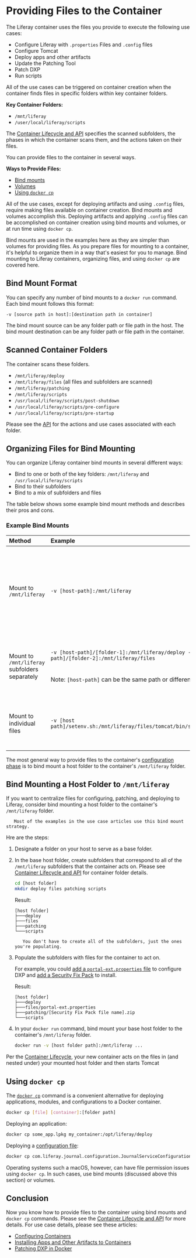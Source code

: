 # Providing Files to the Container

The Liferay container uses the files you provide to execute the following use cases:

* Configure Liferay with `.properties` Files and `.config` files
* Configure Tomcat
* Deploy apps and other artifacts
* Update the Patching Tool
* Patch DXP
* Run scripts

All of the use cases can be triggered on container creation when the container finds files in specific folders within key container folders.

**Key Container Folders:**

* `/mnt/liferay`
* `/user/local/liferay/scripts`

The [Container Lifecycle and API](./container-lifecycle-and-api.md) specifies the scanned subfolders, the phases in which the container scans them, and the actions taken on their files.

You can provide files to the container in several ways.

**Ways to Provide Files:**

* [Bind mounts](https://docs.docker.com/storage/bind-mounts/)
* [Volumes](https://docs.docker.com/storage/volumes/)
* [Using `docker cp`](https://docs.docker.com/engine/reference/commandline/cp/)

All of the use cases, except for deploying artifacts and using `.config` files, require making files available on container creation. Bind mounts and volumes accomplish this. Deploying artifacts and applying `.config` files can be accomplished on container creation using bind mounts and volumes, or at run time using `docker cp`.

Bind mounts are used in the examples here as they are simpler than volumes for providing files. As you prepare files for mounting to a container, it's helpful to organize them in a way that's easiest for you to manage. Bind mounting to Liferay containers, organizing files, and using `docker cp` are covered here.

## Bind Mount Format

You can specify any number of bind mounts to a `docker run` command. Each bind mount follows this format:

```
-v [source path in host]:[destination path in container]
```

The bind mount source can be any folder path or file path in the host. The bind mount destination can be any folder path or file path in the container.

## Scanned Container Folders

The container scans these folders.

* `/mnt/liferay/deploy`
* `/mnt/liferay/files` (all files and subfolders are scanned)
* `/mnt/liferay/patching`
* `/mnt/liferay/scripts`
* `/usr/local/liferay/scripts/post-shutdown`
* `/usr/local/liferay/scripts/pre-configure`
* `/usr/local/liferay/scripts/pre-startup`

Please see the [API](./container-lifecycle-and-api.md#api) for the actions and use cases associated with each folder.

## Organizing Files for Bind Mounting

You can organize Liferay container bind mounts in several different ways:

* Bind to one or both of the key folders: `/mnt/liferay` and `/usr/local/liferay/scripts`
* Bind to their subfolders
* Bind to a mix of subfolders and files

The table below shows some example bind mount methods and describes their pros and cons.

### Example Bind Mounts

| Method | Example | Pros | Cons |
| :----- | :------ | :------- | :---------- |
| Mount to `/mnt/liferay` | `-v [host-path]:/mnt/liferay` | Centralizes the input files. | Input files must be organized in subfolders that the container expects (see the locations listed [above](#scanned-container-folders)). |
| Mount to `/mnt/liferay` subfolders separately | `-v [host-path]/[folder-1]:/mnt/liferay/deploy -v [host-path]/[folder-2]:/mnt/liferay/files`<br><br><br>Note: `[host-path]` can be the same path or different paths. | Flexibility to use input file groups in different locations on the host. | More host file locations to manage. |
| Mount to individual files | `-v [host path]/setenv.sh:/mnt/liferay/files/tomcat/bin/setenv.sh` | Input files are clearly visible in the `docker run` command. | Lengthy docker run commands. Even more host file locations to manage. |

The most general way to provide files to the container's [configuration phase](./container-lifecycle-and-api.md#lifecycle) is to bind mount a host folder to the container's `/mnt/liferay` folder.

## Bind Mounting a Host Folder to `/mnt/liferay`

If you want to centralize files for configuring, patching, and deploying to Liferay, consider bind mounting a host folder to the container's `/mnt/liferay` folder.

```note::
   Most of the examples in the use case articles use this bind mount strategy.
```

Hre are the steps:

1. Designate a folder on your host to serve as a base folder.

1. In the base host folder, create subfolders that correspond to all of the `/mnt/liferay` subfolders that the container acts on. Please see [Container Lifecycle and API](./dxp-container-lifecycle) for container folder details.

    ```bash
    cd [host folder]
    mkdir deploy files patching scripts
    ```

    Result:

    ```
    [host folder]
    ├───deploy
    ├───files
    ├───patching
    └───scripts
    ```

    ```note::
       You don't have to create all of the subfolders, just the ones you're populating.
    ```
1. Populate the subfolders with files for the container to act on.

    For example, you could [add a `portal-ext.properties` file](./configuring-containers.md#portal-properties) to configure DXP and [add a Security Fix Pack](./patching-dxp-in-docker.md) to install.

    Result:

    ```
    [host folder]
    ├───deploy
    ├───files/portal-ext.properties
    ├───patching/[Security Fix Pack file name].zip
    └───scripts
    ```

1. In your `docker run` command, bind mount your base host folder to the container's `/mnt/liferay` folder.

    ```bash
    docker run -v [host folder path]:/mnt/liferay ...
    ```

Per the [Container Lifecycle](./container-lifecycle-and-api.md#liferay-phases), your new container acts on the files in (and nested under) your mounted host folder and then starts Tomcat

## Using `docker cp`

The [`docker cp`](https://docs.docker.com/engine/reference/commandline/cp/) command is a convenient alternative for deploying applications, modules, and configurations to a Docker container.

```bash
docker cp [file] [container]:[folder path]
```

Deploying an application:

```bash
docker cp some_app.lpkg my_container:/opt/liferay/deploy
```

Deploying a [configuration file](../../../system-administration/configuring-liferay/configuration-files-and-factories/using-configuration-files.md):

```bash
docker cp com.liferay.journal.configuration.JournalServiceConfiguration.config my_container:/opt/liferay/osgi/configs
```

Operating systems such a macOS, however, can have file permission issues using ``docker cp``. In such cases, use bind mounts (discussed above this section) or volumes.

## Conclusion

Now you know how to provide files to the container using bind mounts and `docker cp` commands. Please see the [Container Lifecycle and API](./container-lifecycle-and-api.md) for more details. For use case details, please see these articles:

* [Configuring Containers](./configuring-containers.md)
* [Installing Apps and Other Artifacts to Containers](./installing-apps-and-other-artifacts-to-containers.md)
* [Patching DXP in Docker](./patching-dxp-in-docker.md)